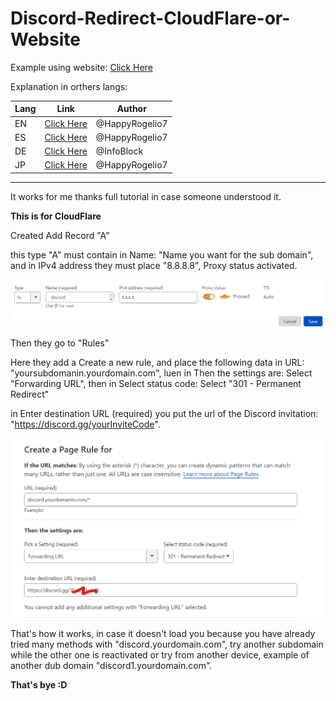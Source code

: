 # Discord-Redirect-CloudFlare-or-Website

Example using website: [Click Here](https://github.com/HappyRogelio7/Discord-Redirect-CloudFlare-or-Website/blob/master/index.html)

Explanation in orthers langs:


| Lang | Link | Author |
| --- | --- | --- |
| EN | [Click Here](https://github.com/HappyRogelio7/Discord-Redirect-CloudFlare-or-Website/blob/master/README.md) | @HappyRogelio7 |
| ES | [Click Here](https://github.com/HappyRogelio7/Discord-Redirect-CloudFlare-or-Website/blob/master/README_ES.md) | @HappyRogelio7 |
| DE | [Click Here](https://github.com/HappyRogelio7/Discord-Redirect-CloudFlare-or-Website/blob/master/README_DE.md) | @InfoBlock |
| JP | [Click Here](https://github.com/HappyRogelio7/Discord-Redirect-CloudFlare-or-Website/blob/master/README_JP.md) | @HappyRogelio7 |

---

It works for me thanks full tutorial in case someone understood it.

**This is for CloudFlare**

Created Add Record "A"

this type "A" must contain in Name: "Name you want for the sub domain", and in IPv4 address they must place "8.8.8.8", Proxy status activated.


<img src="https://raw.githubusercontent.com/HappyRogelio7/Discord-Redirect-CloudFlare-or-Website/master/5YtzR.png" alt="discord"/>


Then they go to "Rules"

Here they add a Create a new rule, and place the following data in URL: "yoursubdomanin.yourdomain.com", luen in Then the settings are: Select "Forwarding URL", then in Select status code: Select "301 - Permanent Redirect"

in Enter destination URL (required) you put the url of the Discord invitation: "https://discord.gg/yourInviteCode".

<img src="https://raw.githubusercontent.com/HappyRogelio7/Discord-Redirect-CloudFlare-or-Website/master/oBufr.png" alt="discord"/>

That's how it works, in case it doesn't load you because you have already tried many methods with "discord.yourdomain.com", try another subdomain while the other one is reactivated or try from another device, example of another dub domain "discord1.yourdomain.com".

**That's bye :D**
